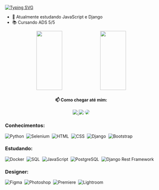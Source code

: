 [![Typing SVG](https://readme-typing-svg.herokuapp.com/?color=5FD3DB&size=35&center=true&vCenter=true&width=1000&lines=Olá,+Meu+nome+é+João+Victor;Tenho+21+anos;Sou+Brasileiro;Atualmente+estudo+ADS;Sejam+Bem-vindos!+:%29)](https://git.io/typing-svg)


  - 🌱 Atualmente estudando JavaScript e Django
  - 📚 Cursando ADS 5/5


<div align="center">
  <img width="41%" height="195px" src="https://github-readme-stats.vercel.app/api?username=Viictordantas&show_icons=true&theme=transparent"/>
  <img width="41%" height="195px" src="https://github-readme-stats.vercel.app/api/top-langs/?username=ViictorDantas&layout=compact&hide_border=true&title_color=FFFFFF&text_color=FFFFFF&bg_color=0d1117"/>
</div>

<div align="center"> 
<h4> 📫 Como chegar até mim:</h4>
<a href="https://www.instagram.com/viictordantaz/" target="_blank"><img src="https://img.shields.io/badge/-Instagram-%23E4405F?style=for-the-badge&logo=instagram&logoColor=white"</a>
<a href = "mailto:viictordantaz@gmail.com"> <img src="https://img.shields.io/badge/-Gmail-%23333?style=for-the-badge&logo=gmail&logoColor=white" target="_blank"></a>
<a href="https://www.linkedin.com/in/jo%C3%A3o-victor-m-287758275/" target="_blank"><img src="https://img.shields.io/badge/-LinkedIn-%230077B5?style=for-the-badge&logo=linkedin&logoColor=white" style="border-radius: 30px" target="_blank"></a> 
 </div>
  
### Conhecimentos:
![Python](https://img.shields.io/badge/Python-3776AB?style=for-the-badge&logo=python&logoColor=white)&nbsp;
![Selenium](https://img.shields.io/badge/Selenium-43B02A?style=for-the-badge&logo=selenium&logoColor=white)&nbsp;
![HTML](https://img.shields.io/badge/HTML5-E34F26?style=for-the-badge&logo=html5&logoColor=white)&nbsp;
![CSS](https://img.shields.io/badge/CSS3-1572B6?style=for-the-badge&logo=css3&logoColor=white)&nbsp;
![Django](https://img.shields.io/badge/Django-092E20?style=for-the-badge&logo=django&logoColor=white)&nbsp;
![Bootstrap](https://img.shields.io/badge/Bootstrap-7952B3?style=for-the-badge&logo=bootstrap&logoColor=white)&nbsp;



### Estudando:
![Docker](https://img.shields.io/badge/Docker-2496ED?style=for-the-badge&logo=docker&logoColor=white)&nbsp;
![SQL](https://img.shields.io/badge/SQL-4479A1?style=for-the-badge&logo=sql&logoColor=white)&nbsp;
![JavaScript](https://img.shields.io/badge/JavaScript-F7DF1E?style=for-the-badge&logo=javascript&logoColor=black)&nbsp;
![PostgreSQL](https://img.shields.io/badge/PostgreSQL-4169E1?style=for-the-badge&logo=postgresql&logoColor=white)&nbsp;
![Django Rest Framework](https://img.shields.io/badge/Django%20Rest%20Framework-092E20?style=for-the-badge&logo=django&logoColor=white)&nbsp;




### Designer:
![Figma](https://img.shields.io/badge/Figma-F24E1E?style=for-the-badge&logo=figma&logoColor=white)&nbsp;
![Photoshop](https://img.shields.io/badge/Photoshop-31A8FF?style=for-the-badge&logo=adobe-photoshop&logoColor=white)&nbsp;
![Premiere](https://img.shields.io/badge/Adobe%20Premiere%20Pro-9999FF?style=for-the-badge&logo=adobe-premiere-pro&logoColor=white)&nbsp;
![Lightroom](https://img.shields.io/badge/Adobe%20Lightroom-31A8FF?style=for-the-badge&logo=adobe-lightroom&logoColor=white)&nbsp;
